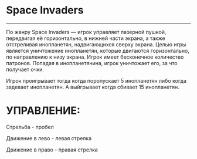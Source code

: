 # Space Invaders
------------------------
По жанру Space Invaders — игрок управляет лазерной пушкой, передвигая её горизонтально, в нижней части экрана, а также отстреливая инопланетян, надвигающихся сверху экрана. Целью игры является уничтожение инопланетян, которые двигаются горизонтально, по направлению к низу экрана. Игрок имеет бесконечное количество патронов. Попадая в инопланетянина, игрок уничтожает его, за что получает очки.


Игрок проигрывает тогда когда поропускает 5 инопланетян либо когда задевает инопланетян. А выйгрывает когда сбивает 15 инопланетян.

УПРАВЛЕНИЕ:
==========

Стрельба - пробел

Движение в лево - левая стрелка

Движение в право - правая стрелка
